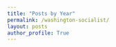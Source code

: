```yaml
---
title: "Posts by Year"
permalink: /washington-socialist/
layout: posts
author_profile: True
---
```

